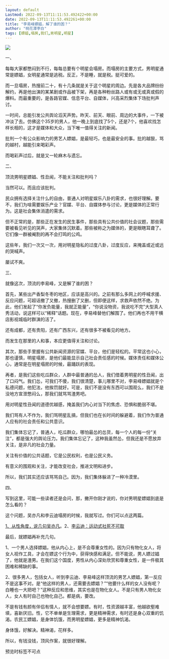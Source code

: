 ```yaml
---
layout: default
Lastmod: 2022-09-13T11:11:53.492422+00:00
date: 2022-09-13T11:11:53.492261+00:00
title: "李易峰嫖娼，解了谁的困？"
author: "桃花潭李白"
tags: [嫖娼,塌房,我们,男明星,明星]
---
```


![](https://images.weserv.nl/?url=https%3A//mmbiz.qpic.cn/mmbiz_jpg/ykwotKFPX0iaHV0ePDf51tib1SibImqyo69IG8ZM1LWxoxIiaMY1uF1EAhPUAEKXopv9IYL8gnSyPUnj5zVzUD7MLA/640%3Fwx_fmt%3Djpeg)

  

一、

每每大家都憋闷到不行，每每总要有个明星会塌房。而塌房的主要方式，男明星通常是嫖娼，女明星通常是逃税。反正，不是睡，就是税。挺可爱的。

而一旦塌房，热搜前二十，有十几条就是关于这个明星的周边。先是各大品牌纷纷解约，再是他出演的某某剧或作品被下架，再是各种粉丝路人或有或无或真或假的爆料。而最重要的，是各路官媒、信息平台、自媒体，兴高采烈集体下场批判声讨。

一时间，总能引发公共舆论滔天声势。昨天、前天、眼前、周边的大事件，一下被冲淡了去。仿佛这个35岁的男人，他一晚上到底找了5个，还是7个，他喜欢找怎样长相的，这才是媒体和大众，当下唯一值得关注的新闻。

批判一个有公众影响力的男艺人嫖娼，是最轻巧，也是最安全的事。批的越狠，骂的越村，越能引来喝彩声。

而喝彩声过后，就是又一轮麻木与遗忘。

二、

顶流男明星嫖娼、性丑闻，不能关注和批判吗？

当然可以。而且应该批判。

民众拥有选择关注什么的自由，普通人对明星娱乐八卦的需求，也很好理解。要不，我们为啥需要娱乐产业？官媒、平台、自媒体参与讨论，更是媒体的正常行为。这是社会集体消遣的需求。

但不正常的是，那些正在发生的民生事件，那些具有公共价值的社会议题，那些需要被看见听见的哭声，大家集体沉默着。那些被称之为媒体的，更是眼瞎耳聋了。它们像一群被阉割的再不会打鸣的公鸡。

这些年，我们一次又一次，用对明星隐私的过度八卦，过度反应，来掩盖或近或远的哭喊声。

屡试不爽。

三、

就像这次，顶流的李易峰，又是解了谁的困？

首先，某些出产香梨冬枣的地区，应该是高兴的。之前有那么多网上的呼喊求援、反应问题，可超话撤了又撤，热搜删了又删，但即便这样，求救声依然不绝。为此，他们发起了“你发负能量，我就正能量”，“你说没物资，我说吃不完”大型真人秀活动，说这样可以“稀释”话题。现在，李易峰替他们解围了。他们再也不用干横店影视城临时群演的活了。

还有成都，还有贵阳，还有广西东兴，还有很多不被看见的地方。

而发生在那里的人和事，本应更值得关注和讨论。

其次，那些手里握有公共新闻资源的官媒、平台，他们是轻松的。平常这也小心，那也谨慎，明星塌房，是他们最能显示自己社会责任感的时候。媒体责任和媒体公心，通常是在明星塌房的时候，最踊跃的表现。

再者，是我们这些吃瓜群众，人群中最普通的怂人，我们借着男明星的性丑闻，出了口闷气。我们怂，可我们不傻，我们很清楚，事儿哪里不对，李易峰嫖娼就是个私德问题，他犯法，他挨罚就好。可是，我们不是没有东西可以围观么，我们不是没地方宣泄憋闷么，那我们就骂骂渣男吧。

用对明星性丑闻的道德优越感，掩盖我们内心对当下的焦虑、恐惧和脆弱不堪。

我们骂有人不作为，我们骂明星乱搞，但我们也在长时间的躲避着，我们作为普通人应有的社会责任和公共意识。

我们集体忘记了，普通人，吃瓜群众，哪怕最怂的怂货，每一个人的每一份“关注”，都是强大的舆论压力。我们集体忘记了，这种我虽然怂，但我还是不愿放弃关注，是非凡的社会力量。

关注有价值的公共话题，它是公民权利，也是公民义务。

有意义的围观和关注，才能改变社会，推进文明和进步。

所以，我们其实还应该骂骂自己。因为，我们集体躲进了一种冷漠里。

四、

写到这里，可能一些读者还是会问，那，撇开你刚才说的，你对男明星嫖娼到底是怎么看的？

这个问题，吴亦凡和李云迪塌房的时候，我就写过。你们可以点这两篇。  

[1、](http://mp.weixin.qq.com/s?__biz=MzI3MDM5OTAwOQ==&mid=2247488480&idx=1&sn=f6ea7af7e5e5478ea4232531ef296a2f&chksm=ead0f0aedda779b82532521420d0af694778d88e958847c49775469638bbcb6c73e0bd64a732&scene=21#wechat_redirect)[从性角度，说几句吴亦凡](http://mp.weixin.qq.com/s?__biz=MzI3MDM5OTAwOQ==&mid=2247488480&idx=1&sn=f6ea7af7e5e5478ea4232531ef296a2f&chksm=ead0f0aedda779b82532521420d0af694778d88e958847c49775469638bbcb6c73e0bd64a732&scene=21#wechat_redirect)。2、[李云迪：运动式社死不可取](http://mp.weixin.qq.com/s?__biz=MzI3MDM5OTAwOQ==&mid=2247489559&idx=1&sn=c6ad3617d236ba69f2370c20bd33e7cb&chksm=ead0fb59dda7724fc0936e54a29ebc5dd775c46a5ac7229ef7531bb07a3665c2605b3dc5c727&scene=21#wechat_redirect)  

最后，就嫖娼再补充几句。

1、一个男人选择嫖娼，他从内心上，是不会尊重女性的。因为只有物化女人，将女人视作工具，才会在嫖这个行为中，获得快感和满足。但不能说，男人嫖过娼了，他就是渣男。在我们这个国度，男性从内心深处欣赏和尊重女性，是一件极其困难和稀缺的事。

2、很多男人，包括女人，听到李云迪、李易峰这样顶流的男艺人嫖娼，第一反应不是这事不对。是“他这样的男人，还需要去嫖娼？”“他要什么样的女人没有呢？白睡也一大把吧？”这种反应和思维，其实也是在物化女人。不是只有男人物化女人，女人有时自己也物化自己。都是病，要改。

不是有钱有颜有伴侣有情人，就不会想要嫖。有时，性资源越丰富，他越欲壑难填，喜新厌旧。性，它不单单是生理需求，更是精神需求，有时还是身心双重的饥渴。农民工嫖娼，是身体饥饿，而男明星嫖娼，更多是精神饥渴。

身体饿，好解决。精神渴，花样多。

所以，有钱没钱，顶风作案，就很好理解。

  

预览时标签不可点

